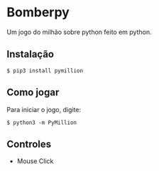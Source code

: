 # Bomberpy
Um jogo do milhão sobre python feito em python.

## Instalação
```
$ pip3 install pymillion
```

## Como jogar
Para iniciar o jogo, digite: 
```
$ python3 -m PyMillion 
```

## Controles
- Mouse Click